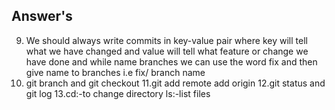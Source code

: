 <!-- Write your notes here -->
## Answer's
9. We should always write commits in key-value pair where key will tell what we have changed and value will tell what feature or change we have done  and while name branches we can use the word fix and then give name to branches i.e fix/ branch name
10. git branch <branch name> and git checkout<new branch name>
11.git add remote add origin <URLfromgithub>
12.git status and git log
13.cd:-to change directory
  ls:-list files
